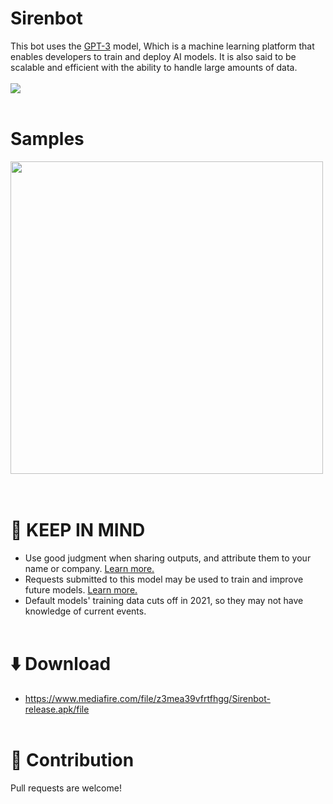 # Sirenbot
This bot uses the <a href="https://openai.com/api/">GPT-3</a> model, Which is a machine learning platform that enables developers to train and deploy AI models. It is also said to be scalable and efficient with the ability to handle large amounts of data.
<br><br>
<img src="https://user-images.githubusercontent.com/63634923/191010964-018e8546-7a0e-4187-a620-63e430c9ff74.png">
<br><br>

# Samples
<pre><img src=https://user-images.githubusercontent.com/63634923/191010305-8273d3a5-cc03-4c8b-9c28-9e68e6a2fdc4.png height=500>   <img src=https://user-images.githubusercontent.com/63634923/191010315-8bdfeaf2-927f-4fca-be32-a48fe6e48d0d.png height=500></pre>
<br>

# :red_circle: KEEP IN MIND
- Use good judgment when sharing outputs, and attribute them to your name or company. <a href="https://openai.com/api/policies/sharing-publication">Learn more.</a>
- Requests submitted to this model may be used to train and improve future models. <a href="https://help.openai.com/en/articles/5722486">Learn more.</a>
- Default models' training data cuts off in 2021, so they may not have knowledge of current events.
<br><br>

# :arrow_down: Download
- https://www.mediafire.com/file/z3mea39vfrtfhgg/Sirenbot-release.apk/file
<br><br>

# :handshake: Contribution
Pull requests are welcome!

